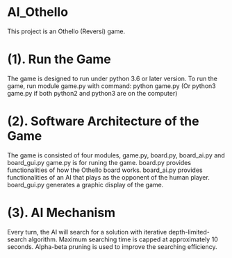 # AI_Othello
This project is an Othello (Reversi) game.
# (1). Run the Game
The game is designed to run under python 3.6 or later version.
To run the game, run module game.py with command: python game.py (Or python3 game.py  if both python2 and python3 are on the computer)
# (2). Software Architecture of the Game
The game is consisted of four modules, game.py, board.py, board_ai.py and board_gui.py
game.py is for runing the game. board.py provides functionalities of how the Othello board works. board_ai.py provides functionalities of an AI that plays as the opponent of the human player. board_gui.py generates a graphic display of the game.
# (3). AI Mechanism
Every turn, the AI will search for a solution with iterative depth-limited-search algorithm. Maximum searching time is capped at approximately 10 seconds. Alpha-beta pruning is used to improve the searching efficiency. 
